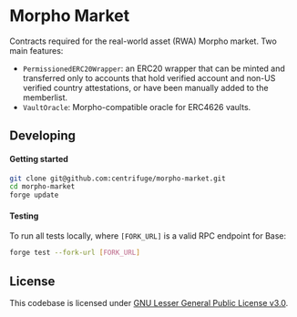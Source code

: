 # Morpho Market

Contracts required for the real-world asset (RWA) Morpho market. Two main features:
* `PermissionedERC20Wrapper`: an ERC20 wrapper that can be minted and transferred only to accounts that hold verified account and non-US verified country attestations, or have been manually added to the memberlist.
* `VaultOracle`: Morpho-compatible oracle for ERC4626 vaults.

## Developing
#### Getting started
```sh
git clone git@github.com:centrifuge/morpho-market.git
cd morpho-market
forge update
```

#### Testing
To run all tests locally, where `[FORK_URL]` is a valid RPC endpoint for Base:
```sh
forge test --fork-url [FORK_URL]
```

## License
This codebase is licensed under [GNU Lesser General Public License v3.0](https://github.com/centrifuge/liquidity-pools/blob/main/LICENSE).
